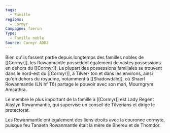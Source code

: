```yaml
---
tags:
  - Famille
regions:
  - Cormyr
Campagne: faerun
Type:
  - Famille noble
Source: Cormyr ADD2
---
```

Bien qu'ils fassent partie depuis longtemps des familles nobles de [[Cormyr]], les Rowanmantle possèdent également de vastes possessions en dehors du [[Cormyr]]. La plupart des possessions familiales se trouvent dans le nord-est du [[Cormyr]], à Tilver- ton et dans les environs, ainsi qu'en dehors du royaume, notamment à [[Shadowdale]], où Shaerl Rowanmantle (LN hf T6) partage le pouvoir avec son mari, Mourngrym Amcathra.

Le membre le plus important de la famille à [[Cormyr]] est Lady Regent Alaslyn Rowanmantle, qui supervise un conseil de Tilverians et dirige le protectorat.

Les Rowanmantle ont également des liens étroits avec la couronne cormyte, puisque feu Tanaeth Rowanmantle était la mère de Bhereu et de Thomdor.